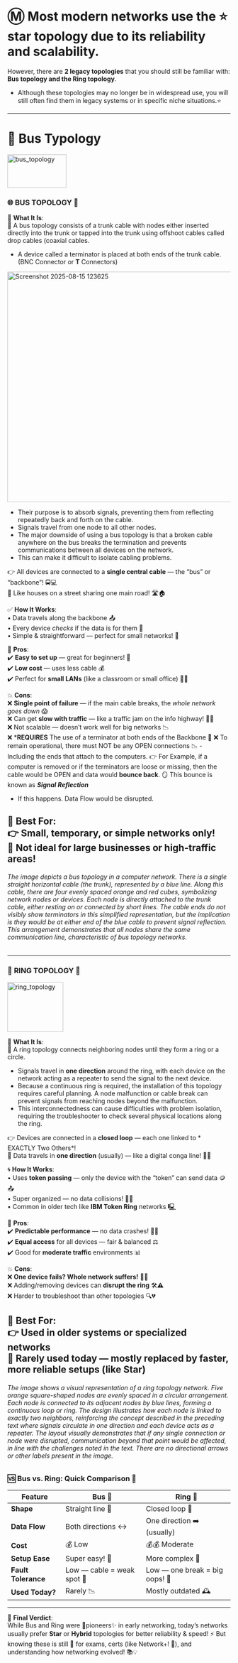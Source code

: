 # Ⓜ️ Most modern networks use the ⭐ star topology due to its reliability and scalability. 

  However, there are **2 legacy topologies**         that you should still be familiar with: **Bus topology and the Ring topology**. 
- Although these topologies may no longer be in widespread use, you will still often find them in legacy systems or in specific niche     situations.⭐
---
# 🚌 Bus Typology
<img width="133" height="75" alt="bus_topology" src="https://github.com/user-attachments/assets/01da8336-41d2-44fc-9ed0-c51490a68f10" />

### 🌐 **BUS TOPOLOGY** 🚌  
🔹 **What It Is**:  
📡 A bus topology consists of a trunk cable with nodes either inserted directly into the trunk or tapped into the trunk using offshoot cables called drop cables (coaxial cables. 
- A device called a terminator is placed at both ends of the trunk cable. (BNC Connector or **T** Connectors)
  
 <img width="815" height="519" alt="Screenshot 2025-08-15 123625" src="https://github.com/user-attachments/assets/9e0cb8e3-3f06-405d-a7ea-93a5c38fd902" />
 
- Their purpose is to absorb signals, preventing them from reflecting repeatedly back and forth on the cable.
- Signals travel from one node to all other nodes.
- The major downside of using a bus topology is that a broken cable anywhere on the bus breaks the termination and prevents               communications between all devices on the network.
- This can make it difficult to isolate cabling problems.

👉 All devices are connected to a **single central cable** — the “bus” or “backbone”! 🚍💻  
🎯 Like houses on a street sharing one main road! 🛣️🏠  

✅ **How It Works**:  
• Data travels along the backbone 📤  
• Every device *checks* if the data is for them 👀  
• Simple & straightforward — perfect for small networks! 🏢  

🌟 **Pros**:  
✔️ **Easy to set up** — great for beginners! 🧩  
✔️ **Low cost** — uses less cable 💰  
✔️ Perfect for **small LANs** (like a classroom or small office) 🏫💼  

💥 **Cons**:  
❌ **Single point of failure** — if the main cable breaks, the *whole network goes down* 😱  
❌ Can get **slow with traffic** — like a traffic jam on the info highway! 🚗🚦  
❌ Not scalable — doesn’t work well for big networks 📉  
❌ ***REQUIRES** The use of a terminator at both ends of the Backbone 🩻 
❌ To remain operational, there must NOT be any OPEN connections 📉 
    -  Including the ends that attach to the computers.
👉 For Example, if a computer is removed or if the terminators are loose or missing, then the cable would be OPEN and data would           **bounce back**. 
🪞 This bounce is known as ***Signal Reflection***
  - If this happens. Data Flow would be disrupted.
    
🚫 **Best For**:  
👉 Small, temporary, or simple networks only!  
🚫 Not ideal for large businesses or high-traffic areas!  
---

###### The image depicts a bus topology in a computer network. There is a single straight horizontal cable (the trunk), represented by a blue line. Along this cable, there are four evenly spaced orange and red cubes, symbolizing network nodes or devices. Each node is directly attached to the trunk cable, either resting on or connected by short lines. The cable ends do not visibly show terminators in this simplified representation, but the implication is they would be at either end of the blue cable to prevent signal reflection. This arrangement demonstrates that all nodes share the same communication line, characteristic of bus topology networks.
---

### 🔁 **RING TOPOLOGY** 🔄
<img width="126" height="112" alt="ring_topology" src="https://github.com/user-attachments/assets/86640ee0-1d07-4524-832e-a3088ab5b301" />

🔹 **What It Is**:  
💍  A ring topology connects neighboring nodes until they form a ring or a circle. 
  - Signals travel in **one direction** around the ring, with each device on the network acting as a repeater to send the signal to the next device. 
  - Because a continuous ring is required, the installation of this topology requires careful planning. A node malfunction or cable break can prevent signals from reaching nodes beyond the malfunction.
  - This interconnectedness can cause difficulties with problem isolation, requiring the troubleshooter to check several physical locations along the ring.

👉 Devices are connected in a **closed loop** — each one linked to * EXACTLY Two Others*!  
🎯 Data travels in **one direction** (usually) — like a digital conga line! 🕺💃  

🌀 **How It Works**:  
• Uses **token passing** — only the device with the “token” can send data 🪙📤  
• Super organized — no data collisions! 🚫💥  
• Common in older tech like **IBM Token Ring** networks 🖳  

🌟 **Pros**:  
✔️ **Predictable performance** — no data crashes! 🚗✅  
✔️ **Equal access** for all devices — fair & balanced ⚖️  
✔️ Good for **moderate traffic** environments 📊  

💥 **Cons**:  
❌ **One device fails? Whole network suffers!** 😵‍💫  
❌ Adding/removing devices can **disrupt the ring** 🛠️⚠️  
❌ Harder to troubleshoot than other topologies 🔍💔  

🚫 **Best For**:  
👉 Used in older systems or specialized networks  
🚫 Rarely used today — mostly replaced by faster, more reliable setups (like Star)  
---

###### The image shows a visual representation of a ring topology network. Five orange square-shaped nodes are evenly spaced in a circular arrangement. Each node is connected to its adjacent nodes by blue lines, forming a continuous loop or ring. The design illustrates how each node is linked to exactly two neighbors, reinforcing the concept described in the preceding text where signals circulate in one direction and each device acts as a repeater. The layout visually demonstrates that if any single connection or node were disrupted, communication beyond that point would be affected, in line with the challenges noted in the text. There are no directional arrows or other labels present in the image.

### 🆚 **Bus vs. Ring: Quick Comparison** 🤔  

| Feature               | **Bus** 🚌              | **Ring** 🔁               |
|-----------------------|-------------------------|---------------------------|
| **Shape**             | Straight line 📏         | Closed loop 🔄            |
| **Data Flow**         | Both directions ↔️       | One direction ➡️ (usually) |
| **Cost**              | 💰 Low                  | 💰💰 Moderate             |
| **Setup Ease**        | Super easy! 🎯          | More complex 🧠           |
| **Fault Tolerance**   | Low — cable = weak spot 😬 | Low — one break = big oops! 😬 |
| **Used Today?**       | Rarely 📉               | Mostly outdated 🕰️        |

---

🎯 **Final Verdict**:  
While Bus and Ring were 💫pioneers✨ in early networking, today’s networks usually prefer **Star** or **Hybrid** topologies for better reliability & speed! ⚡ But knowing these is still 🔑 for exams, certs (like Network+! 📜), and understanding how networking evolved! 📚💡  

